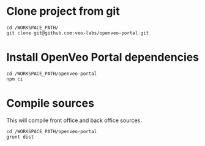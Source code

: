 # Clone project from git

    cd /WORKSPACE_PATH/
    git clone git@github.com:veo-labs/openveo-portal.git

# Install OpenVeo Portal dependencies

    cd /WORKSPACE_PATH/openveo-portal
    npm ci

# Compile sources

This will compile front office and back office sources.

    cd /WORKSPACE_PATH/openveo-portal
    grunt dist
